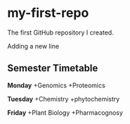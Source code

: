# my-first-repo
The first GitHub repository I created.

Adding a new line


## Semester Timetable

**Monday**
+Genomics
+Proteomics

**Tuesday**
+Chemistry
+phytochemistry

**Friday**
+Plant Biology
+Pharmacognosy
